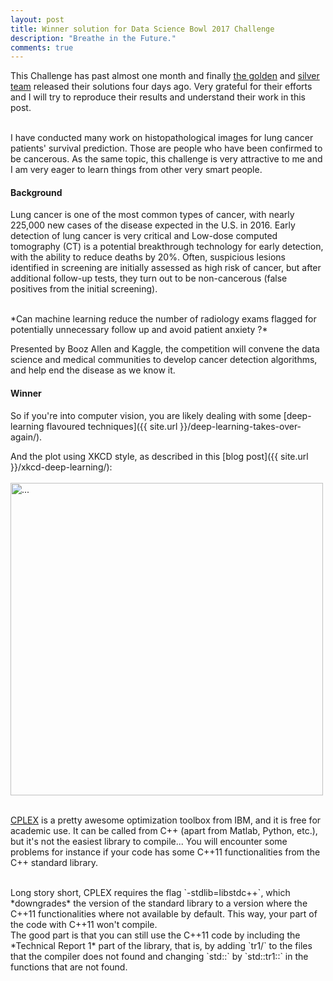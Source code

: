 ```yaml
---
layout: post
title: Winner solution for Data Science Bowl 2017 Challenge
description: "Breathe in the Future."
comments: true
---
```


This Challenge has past almost one month and finally [the golden](https://github.com/lfz/DSB2017) and [silver team](https://www.kaggle.com/c/data-science-bowl-2017/discussion/32544) released their solutions four days ago. Very grateful for their efforts and I will try to reproduce their results and understand their work in this post. 

<br /> I have conducted many work on histopathological images for lung cancer patients' survival prediction. Those are people who have been confirmed to be cancerous. As the same topic, this challenge is very attractive to me and I am very eager to learn things from other very smart people.

####  Background

Lung cancer is one of the most common types of cancer, with nearly 225,000 new cases of the disease expected in the U.S. in 2016. Early detection of lung cancer is very critical and Low-dose computed tomography (CT) is a potential breakthrough technology for early detection, with the ability to reduce deaths by 20%. Often, suspicious lesions identified in screening are initially assessed as high risk of cancer, but after additional follow-up tests, they turn out to be non-cancerous (false positives from the initial screening).

<br />
*Can machine learning reduce the number of radiology exams flagged for potentially unnecessary follow up and avoid patient anxiety ?*

<br />

Presented by Booz Allen and Kaggle, the competition will convene the data science and medical communities to develop cancer detection algorithms, and help end the disease as we know it.

#### Winner

So if you're into computer vision, you are likely dealing with some [deep-learning flavoured techniques]({{ site.url }}/deep-learning-takes-over-again/).

And the plot using XKCD style, as described in this [blog post]({{ site.url }}/xkcd-deep-learning/):
<br />
<br />
<img align="middle" width="500" src="{{ site.url }}/images/xkcd_deep2.png" alt="...">
<br />
<br />

[CPLEX](http://www.ibm.com/developerworks/downloads/ws/ilogcplex/) is a pretty awesome optimization toolbox from IBM, and it is free for academic use. It can be called from C++ (apart from Matlab, Python, etc.), but it's not the easiest library to compile...
You will encounter some problems for instance if your code has some C++11 functionalities from the C++ standard library.

<br />
Long story short, CPLEX requires the flag `-stdlib=libstdc++`, which *downgrades* the version of the standard library to a version where the C++11 functionalities where not available by default.
This way, your part of the code with C++11 won't compile.

<br />
The good part is that you can still use the C++11 code by including the *Technical Report 1* part of the library, that is, by adding `tr1/` to the files that the compiler does not found and changing `std::` by `std::tr1::` in the functions that are not found.    


